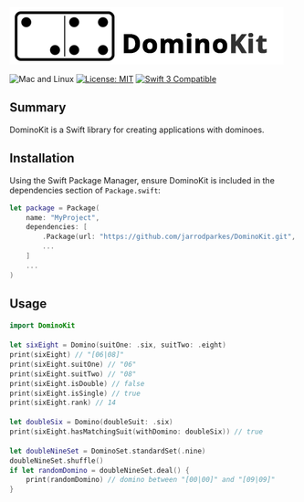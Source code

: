 ![DominoKit](https://raw.githubusercontent.com/jarrodparkes/DominoKit/assets/domino-kit.png "Domino Kit")

<img src="https://img.shields.io/badge/os-mac | linux-blue.svg?style=flat" alt="Mac and Linux" />
<a href="https://raw.githubusercontent.com/jarrodparkes/DominoKit/master/LICENSE"><img src="http://img.shields.io/badge/license-MIT-blue.svg?style=flat" alt="License: MIT" /></a>
<a href="https://developer.apple.com/swift"><img src="https://img.shields.io/badge/swift3-compatible-orange.svg?style=flat" alt="Swift 3 Compatible" /></a>

## Summary

DominoKit is a Swift library for creating applications with dominoes.

## Installation

Using the Swift Package Manager, ensure DominoKit is included in the dependencies section of `Package.swift`:

```swift
let package = Package(
    name: "MyProject",
    dependencies: [
        .Package(url: "https://github.com/jarrodparkes/DominoKit.git", majorVersion: 1),
        ...
    ]
    ...
)
```

## Usage

```swift
import DominoKit

let sixEight = Domino(suitOne: .six, suitTwo: .eight)
print(sixEight) // "[06|08]"
print(sixEight.suitOne) // "06"
print(sixEight.suitTwo) // "08"
print(sixEight.isDouble) // false
print(sixEight.isSingle) // true
print(sixEight.rank) // 14

let doubleSix = Domino(doubleSuit: .six)
print(sixEight.hasMatchingSuit(withDomino: doubleSix)) // true

let doubleNineSet = DominoSet.standardSet(.nine)
doubleNineSet.shuffle()
if let randomDomino = doubleNineSet.deal() {
    print(randomDomino) // domino between "[00|00]" and "[09|09]"
}
```
